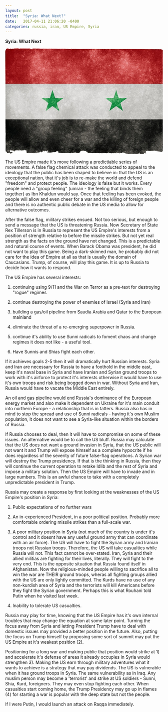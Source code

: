 ```yaml
---
layout: post
title:  "Syria: What Next?"
date:   2017-04-11 21:06:20 -0400
categories: russia, iran, US Empire, Syria
---
```



**Syria: What Next**

![Syrian flag](../_assets/Syria_flag.jpg)

The US Empire made it's move following a predictiable series of movements. A false flag chemical attack was conducted to appeal to the ideology that the public has been shaped to believe in: that the US is an exceptional nation, that it's job is to re-make the world and defend "freedom" and protect people. The ideology is false but it works.  Every people need a "group feeling" (umran - the feeling that binds them together) as Ibn Khaldun would say.  Once that feeling has been evoked, the people will allow and even cheer for a war and the killing of foreign people and there is no authentic public debate in the US media to allow for alternative outcomes.  

After the false flag, military strikes ensued.  Not too serious, but enough to send a message that the US is threatening Russia. Now Secretary of State Rex Tillerson is in Russia to represent the US Empire's interests from a position of strength relative to before the missile strikes. But not yet real strength as the facts on the ground have not changed.  This is a predictable and natural course of events. When Barack Obama was president, he did not want to play this game. Being a dark-skinned man, he probably did not care for the idea of Empire at all as that is usually the domain of Caucasians. Trump, of course, will play this game. It is up to Russia to decide how it wants to respond.  

The US Empire has several interests: 

1) continuing using 9/11 and the War on Terror as a pre-text for destroying "rogue" regimes

2) continue destroying the power of enemies of Israel (Syria and Iran) 

3) building a gas/oil pipeline from Saudia Arabia and Qatar to the European mainland 

4) eliminate the threat of a re-emerging superpower in Russia. 

5) continue it's ability to use Sunni radicals to foment chaos and change regimes it does not like - a useful tool. 

6) Have Sunnis and Shias fight each other.

If it achieves goals 2-5 then it will dramatically hurt Russian interests. Syria and Iran are necessary for Russia to have a foothold in the middle east, keep it's naval base in Syria and have Iranian and Syrian ground troops to work with it's airforce to protect it's interests otherwise it would have to use it's own troops and risk being bogged down in war. Without Syria and Iran, Russia would have to vacate the Middle East entirely. 

An oil and gas pipeline would end Russia's dominance of the European energy market and also make it dependent on Ukraine for it's main conduit into northern Europe - a relationship that is in tatters.  Russia also has in mind to stop the spread and use of Sunni radicals - having it's own Muslim population, it does not want to see a Syria-like situation within the borders of Russia. 

If Russia chooses to deal, then it will have to compromise on some of these issues.  An alternative would be to call the US bluff.  Russia may calculate that the US does not want a ground invasion in Syria, that the US public will not want it and Trump will expose himself as a complete hypocrite if he does regardless of the severity of future false-flag operations. A Syrian war will destroy the Trump presidency.  If that is the thinking in Russia, then they will continue the current operation to retake Idlib and the rest of Syria and impose a military solution.  Then the US Empire will have to invade and in large numbers.  This is an awful chance to take with a completely unpredictable president in Trump.  

Russia may create a response by first looking at the weaknesses of the US Empire's position in Syria:

1) Public expectations of no further wars

2) An in-experienced President, in a poor political position. Probably more comfortable ordering missile strikes than a full-scale war. 

3) A poor military position in Syria (not much of the country is under it's control and it doesnt have any useful ground army that can coordinate with an air force).  The US will have to fight the Syrian army and Iranian troops not Russian troops.  Therefore, the US will take casualties while Russia will not.  This fact cannot be over-stated.  Iran, Syria and their allied militias are fighting for their lives, literally.  They will fight to the very end.  This is the opposite situation that Russia found itself in Afghanistan.  Now the religious-minded people willing to sacrifice all to win the war are THEIR ground troops, wheras all fighting groups allied with the US are only lightly committed. The Kurds have no use of any non-kurdish area of Syria and the terrorists will kill Americans before they fight the Syrian government. Perhaps this is what Rouhani told Putin when he visited last week.  

4) Inability to tolerate US casualties.

Russia may play for time, knowing that the US Empire has it's own internal troubles that may change the equation at some later point.  Turning the focus away from Syria and letting President Trump have to deal with domestic issues may provided a better position in the future. Also, putting the focus on Trump himself by proposing some sort of summit may put the US Empire at it's weakest position (2). 

Positioning for a long war and making public that position would strike at 1) and accelerate it's defense of areas it already occupies in Syria would strengthen 3).  Making the US earn through military adventures what it wants to achieve is a strategy that may pay dividends.  The US is vulnerable when it has ground troops in Syria. The same vulnerability as in Iraq.  Any muslim person may become a 'terrorist' and strike at US soldiers - Sunni, Shia, Kurd, foreigners.  They may even stop fighting each other. When casualties start coming home, the Trump Presidency may go up in flames (4) for starting a war is popular with the deep state but not the people.  

If I were Putin, I would launch an attack on Raqqa immediately. 





